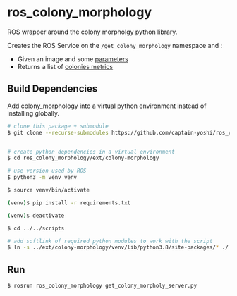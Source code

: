 # ros_colony_morphology
ROS wrapper around the colony morpholgy python library.

Creates the ROS Service on the `/get_colony_morphology` namespace and :
- Given an image and some [parameters](./srv/GetColonyMorphology.srv#L1-L42)
- Returns a list of [colonies metrics](./msg/ColonyMetrics.msg)

## Build Dependencies
Add colony_morphology into a virtual python environment instead of installing globally.

``` sh
# clone this package + submodule
$ git clone --recurse-submodules https://github.com/captain-yoshi/ros_colony_morphology


# create python dependencies in a virtual environment
$ cd ros_colony_morphology/ext/colony-morphology

# use version used by ROS
$ python3 -m venv venv

$ source venv/bin/activate

(venv)$ pip install -r requirements.txt

(venv)$ deactivate

$ cd ../../scripts

# add softlink of required python modules to work with the script
$ ln -s ../ext/colony-morphology/venv/lib/python3.8/site-packages/* ./
```

## Run

``` sh
$ rosrun ros_colony_morphology get_colony_morpholy_server.py
```
